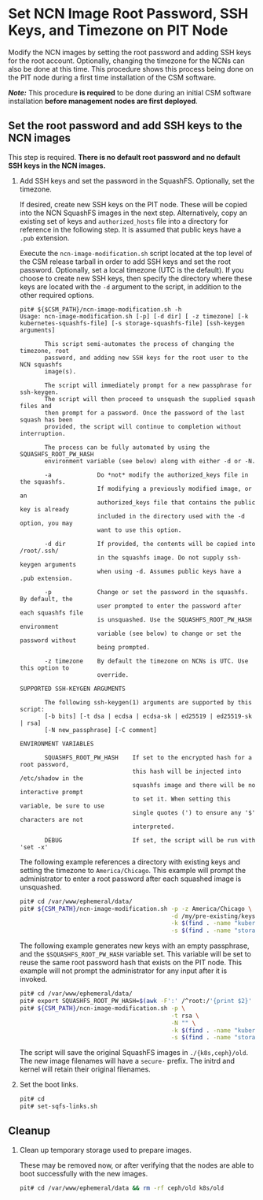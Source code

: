# Set NCN Image Root Password, SSH Keys, and Timezone on PIT Node

Modify the NCN images by setting the root password and adding SSH keys for the root account.
Optionally, changing the timezone for the NCNs can also be done at this time. This procedure shows this process being
done on the PIT node during a first time installation of the CSM software.

***Note:*** This procedure **is required** to be done during an initial CSM software installation
**before management nodes are first deployed**.

## Set the root password and add SSH keys to the NCN images

This step is required. **There is no default root password and no default SSH keys in the NCN images.**

1. Add SSH keys and set the password in the SquashFS. Optionally, set the timezone.

   If desired, create new SSH keys on the PIT node. These will be copied into the NCN SquashFS images in the next step. Alternatively,
   copy an existing set of keys and `authorized_hosts` file into a directory for reference in the following step. It is assumed
   that public keys have a `.pub` extension.

   Execute the `ncn-image-modification.sh` script located at the top level of the CSM release tarball in order to add SSH keys and
   set the root password. Optionally, set a local timezone (UTC is the default). If you choose to create new SSH keys, then specify
   the directory where these keys are located with the `-d` argument to the script, in addition to the other required options.

   ```console
   pit# ${$CSM_PATH}/ncn-image-modification.sh -h
   Usage: ncn-image-modification.sh [-p] [-d dir] [ -z timezone] [-k kubernetes-squashfs-file] [-s storage-squashfs-file] [ssh-keygen arguments]

          This script semi-automates the process of changing the timezone, root
          password, and adding new SSH keys for the root user to the NCN squashfs
          image(s).

          The script will immediately prompt for a new passphrase for ssh-keygen.
          The script will then proceed to unsquash the supplied squash files and
          then prompt for a password. Once the password of the last squash has been
          provided, the script will continue to completion without interruption.

          The process can be fully automated by using the SQUASHFS_ROOT_PW_HASH
          environment variable (see below) along with either -d or -N.

          -a             Do *not* modify the authorized_keys file in the squashfs.
                         If modifying a previously modified image, or an
                         authorized_keys file that contains the public key is already
                         included in the directory used with the -d option, you may
                         want to use this option.

          -d dir         If provided, the contents will be copied into /root/.ssh/
                         in the squashfs image. Do not supply ssh-keygen arguments
                         when using -d. Assumes public keys have a .pub extension.

          -p             Change or set the password in the squashfs. By default, the
                         user prompted to enter the password after each squashfs file
                         is unsquashed. Use the SQUASHFS_ROOT_PW_HASH environment
                         variable (see below) to change or set the password without
                         being prompted.

          -z timezone    By default the timezone on NCNs is UTC. Use this option to
                         override.

   SUPPORTED SSH-KEYGEN ARGUMENTS

          The following ssh-keygen(1) arguments are supported by this script:
          [-b bits] [-t dsa | ecdsa | ecdsa-sk | ed25519 | ed25519-sk | rsa]
          [-N new_passphrase] [-C comment]

   ENVIRONMENT VARIABLES

          SQUASHFS_ROOT_PW_HASH    If set to the encrypted hash for a root password,
                                   this hash will be injected into /etc/shadow in the
                                   squashfs image and there will be no interactive prompt
                                   to set it. When setting this variable, be sure to use
                                   single quotes (') to ensure any '$' characters are not
                                   interpreted.

          DEBUG                    If set, the script will be run with 'set -x'
   ```

   The following example references a directory with existing keys and setting the timezone to
   `America/Chicago`. This example will prompt the administrator to enter a root password after
   each squashed image is unsquashed.

   ```bash
   pit# cd /var/www/ephemeral/data/
   pit# ${CSM_PATH}/ncn-image-modification.sh -p -z America/Chicago \
                                              -d /my/pre-existing/keys \
                                              -k $(find . -name "kubernetes-*.squashfs" | sort -V | tail -1) \
                                              -s $(find . -name "storage-ceph-*.squashfs" | sort -V | tail -1)
   ```

   The following example generates new keys with an empty passphrase, and the
   `$SQUASHFS_ROOT_PW_HASH` variable set. This variable will be set to reuse the same root
   password hash that exists on the PIT node. This example will not prompt the administrator for
   any input after it is invoked.

   ```bash
   pit# cd /var/www/ephemeral/data/
   pit# export SQUASHFS_ROOT_PW_HASH=$(awk -F':' /^root:/'{print $2}' < /etc/shadow)
   pit# ${CSM_PATH}/ncn-image-modification.sh -p \
                                              -t rsa \
                                              -N "" \
                                              -k $(find . -name "kubernetes-*.squashfs" | sort -V | tail -1) \
                                              -s $(find . -name "storage-ceph-*.squashfs" | sort -V | tail -1)
   ```

   The script will save the original SquashFS images in `./{k8s,ceph}/old`. The new image filenames will
   have a `secure-` prefix. The initrd and kernel will retain their original filenames.

1. Set the boot links.

   ```bash
   pit# cd
   pit# set-sqfs-links.sh
   ```

## Cleanup

1. Clean up temporary storage used to prepare images.

   These may be removed now, or after verifying that the nodes are able to boot successfully with the new images.

   ```bash
   pit# cd /var/www/ephemeral/data && rm -rf ceph/old k8s/old
   ```
